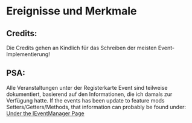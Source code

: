 # Ereignisse und Merkmale

## Credits:

Die Credits gehen an Kindlich für das Schreiben der meisten Event-Implementierung!

## PSA:

Alle Veranstaltungen unter der Registerkarte Event sind teilweise dokumentiert, basierend auf den Informationen, die ich damals zur Verfügung hatte. If the events has been update to feature mods Setters/Getters/Methods, that information can probably be found under: [Under the IEventManager Page](/Vanilla/Events/IEventManager/)